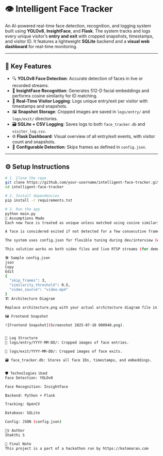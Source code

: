 # 👁️ Intelligent Face Tracker

An AI-powered real-time face detection, recognition, and logging system built using **YOLOv8**, **InsightFace**, and **Flask**. The system tracks and logs every unique visitor’s **entry and exit** with cropped snapshots, timestamps, and visitor ID. It features a lightweight **SQLite** backend and a **visual web dashboard** for real-time monitoring.

---

## 📌 Key Features

- 🔍 **YOLOv8 Face Detection**: Accurate detection of faces in live or recorded streams.
- 🧠 **InsightFace Recognition**: Generates 512-D facial embeddings and performs cosine similarity for ID matching.
- 🔁 **Real-Time Visitor Logging**: Logs unique entry/exit per visitor with timestamps and snapshots.
- 🖼️ **Snapshot Storage**: Cropped images are saved in `logs/entry/` and `logs/exit/` directories.
- 🗃️ **SQLite + CSV Logging**: Saves logs to both `face_tracker.db` and `visitor_log.csv`.
- 🌐 **Flask Dashboard**: Visual overview of all entry/exit events, with visitor count and snapshots.
- 🧾 **Configurable Detection**: Skips frames as defined in `config.json`.

---

## ⚙️ Setup Instructions

```bash
# 1. Clone the repo
git clone https://github.com/your-username/intelligent-face-tracker.git
cd intelligent-face-tracker

# 2. Install dependencies
pip install -r requirements.txt

# 3. Run the app
python main.py
🧠 Assumptions Made
Each new face is treated as unique unless matched using cosine similarity.

A face is considered exited if not detected for a few consecutive frames.

The system uses config.json for flexible tuning during dev/interview (e.g., detection skip).

This solution works on both video files and live RTSP streams (for demo/test).

🛠️ Sample config.json
json
Copy
Edit
{
  "skip_frames": 3,
  "similarity_threshold": 0.5,
  "video_source": "video.mp4"
}
🏗️ Architecture Diagram

Replace architecture.png with your actual architecture diagram file in the repo.

🖼️ Frontend Snapshot

![Frontend Snapshot](Screenshot 2025-07-10 000940.png).


🧾 Log Structure
📁 logs/entry/YYYY-MM-DD/: Cropped images of face entries.

📁 logs/exit/YYYY-MM-DD/: Cropped images of face exits.

🗃️ face_tracker.db: Stores all face IDs, timestamps, and embeddings.


🛡️ Technologies Used
Face Detection: YOLOv8

Face Recognition: InsightFace

Backend: Python + Flask

Tracking: OpenCV

Database: SQLite

Config: JSON (config.json)

🙋‍♀️ Author
Shakthi S

🏁 Final Note
This project is a part of a hackathon run by https://katomaran.com



